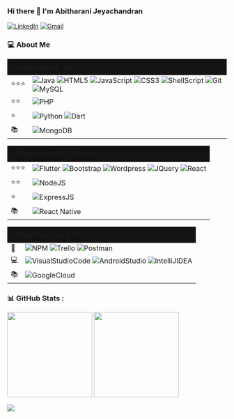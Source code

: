 ### Hi there 👋 I'm Abitharani Jeyachandran

[![LinkedIn](https://img.shields.io/badge/linkedin-%230077B5.svg?style=flat&logo=linkedin&logoColor=white)](https://www.linkedin.com/in/abitharani-jeyachandran)
[![Gmail](https://img.shields.io/badge/Gmail-D14836?style=flat&logo=gmail&logoColor=white)](mailto:abitharani009@gmail.com)

### 💻 About Me

<table>
    <thead>
        <tr>
            <td colspan="5" style="font-weight: bold; background: #131313; padding: 8px 20px">
                Languages & Tech
            </td>
        </tr>
    </thead>
    <tbody>
        <tr>
            <td>⭐⭐⭐</td>
            <td>
                <img alt="Java" src="https://img.shields.io/badge/java-%23ED8B00.svg?style=flat&logo=java&logoColor=white"/>
                <img alt="HTML5" src="https://img.shields.io/badge/html5-%23E34F26.svg?style=flat&logo=html5&logoColor=white"/>
                <img alt="JavaScript" src="https://img.shields.io/badge/javascript-%23323330.svg?style=flat&logo=javascript&logoColor=%23F7DF1E"/>
                <img alt="CSS3" src="https://img.shields.io/badge/css3-%231572B6.svg?style=flat&logo=css3&logoColor=white"/>
                <img alt="ShellScript" src="https://img.shields.io/badge/shell_script-%23121011.svg?style=flat&logo=gnu-bash&logoColor=white"/>
                <img alt="Git" src="https://img.shields.io/badge/git-%23F05033.svg?style=flat&logo=git&logoColor=white"/>
                <img alt="MySQL" src="https://img.shields.io/badge/mysql-%2300f.svg?style=flat&logo=mysql&logoColor=white"/>
            </td>
        </tr>
        <tr>
            <td>⭐⭐</td>
            <td>
                <img alt="PHP" src="https://img.shields.io/badge/php-%23777BB4.svg?style=flat&logo=php&logoColor=white"/>
            </td>
        </tr>
        <tr>
            <td>⭐</td>
            <td>
                <img alt="Python" src="https://img.shields.io/badge/python-3670A0?style=flat&logo=python&logoColor=ffdd54"/>
                <img alt="Dart" src="https://img.shields.io/badge/dart-%230175C2.svg?style=flat&logo=dart&logoColor=white"/>
            </td>
        </tr>
        <tr>
            <td>📚</td>
            <td>
                <img alt="MongoDB" src="https://img.shields.io/badge/MongoDB-%234ea94b.svg?style=flat&logo=mongodb&logoColor=white"/>
            </td>
        </tr>
    </tbody>
</table>

<table>
    <thead>
        <tr>
            <td colspan="5" style="font-weight: bold; background: #131313; padding: 8px 20px">
                Frameworks & Libraries
            </td>
        </tr>
    </thead>
    <tbody>
        <tr>
            <td>⭐⭐⭐</td>
            <td>
                <img alt="Flutter" src="https://img.shields.io/badge/Flutter-%2302569B.svg?style=flat&logo=Flutter&logoColor=white"/>
                <img alt="Bootstrap" src="https://img.shields.io/badge/bootstrap-%23563D7C.svg?style=flat&logo=bootstrap&logoColor=white"/>
                <img alt="Wordpress" src="https://img.shields.io/badge/WordPress-%23117AC9.svg?style=flat&logo=WordPress&logoColor=white"/>
                <img alt="JQuery" src="https://img.shields.io/badge/jquery-%230769AD.svg?style=flat&logo=jquery&logoColor=white"/>
                <img alt="React" src="https://img.shields.io/badge/react-%2320232a.svg?style=flat&logo=react&logoColor=%2361DAFB"/>
            </td>
        </tr>
        <tr>
            <td>⭐⭐</td>
            <td>
                 <img alt="NodeJS" src="https://img.shields.io/badge/node.js-6DA55F?style=flat&logo=node.js&logoColor=white"/>    
            </td>
        </tr>
        <tr>
            <td>⭐</td>
            <td>
                 <img alt="ExpressJS" src="https://img.shields.io/badge/express.js-%23404d59.svg?style=flat&logo=express&logoColor=%2361DAFB"/>  
            </td>
        </tr>
        <tr>
            <td>📚</td>
            <td>
                <img alt="React Native" src="https://img.shields.io/badge/react_native-%2320232a.svg?style=flat&logo=react&logoColor=%2361DAFB"/>
            </td>
        </tr>
    </tbody>
</table>

<table>
    <thead>
        <tr>
            <td colspan="5" style="font-weight: bold; background: #131313; padding: 8px 20px">
                Web Services & Tools
            </td>
        </tr>
    </thead>
    <tbody>
        <tr>
            <td>🧰</td>
            <td>
                <img alt="NPM" src="https://img.shields.io/badge/NPM-%23000000.svg?style=flat&logo=npm&logoColor=white"/>
                <img alt="Trello" src="https://img.shields.io/badge/Trello-%23026AA7.svg?style=flat&logo=Trello&logoColor=white"/>
                <img alt="Postman" src="https://img.shields.io/badge/Postman-FF6C37?style=flat&logo=postman&logoColor=white"/>
            </td>
        </tr>
        <tr>
            <td>💻</td>
            <td>
                <img alt="VisualStudioCode" src="https://img.shields.io/badge/Visual%20Studio%20Code-0078d7.svg?style=flat&logo=visual-studio-code&logoColor=white"/>
                <img alt="AndroidStudio" src="https://img.shields.io/badge/Android%20Studio-3DDC84.svg?style=flat&logo=android-studio&logoColor=white"/>
                <img alt="IntelliJIDEA" src="https://img.shields.io/badge/IntelliJIDEA-000000.svg?style=flat&logo=intellij-idea&logoColor=white"/>
            </td>
        </tr>
        <tr>
            <td>📚</td>
            <td>
                <img alt="GoogleCloud" src="https://img.shields.io/badge/GoogleCloud-%234285F4.svg?style=flat&logo=google-cloud&logoColor=white"/>
            </td>
        </tr>
    </tbody>
</table>

### 📊 GitHub Stats :

<p float="left">
<img height="195em" src="https://github-readme-stats.vercel.app/api?username=Abitharani-Jeyachandran&show_icons=true&theme=purple&hide_border=false&include_all_commits=true&count_private=true" /> 
<img height="195em" src="https://github-readme-streak-stats.herokuapp.com/?user=Abitharani-Jeyachandran&theme=purple&hide_border=false"/>
</p>

![](https://github-readme-stats.vercel.app/api/top-langs/?username=Abitharani-Jeyachandran&theme=purple&hide_border=false&include_all_commits=true&count_private=true&layout=compact)
